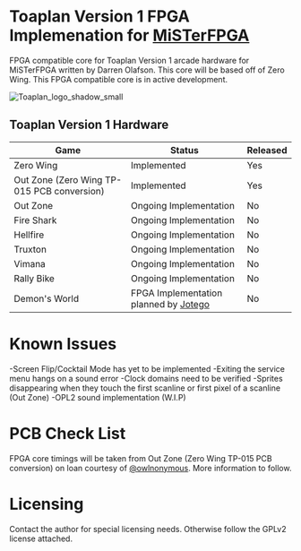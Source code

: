 
# Toaplan Version 1 FPGA Implemenation for [MiSTerFPGA](https://github.com/MiSTer-devel/Main_MiSTer/wiki)

FPGA compatible core for Toaplan Version 1 arcade hardware for MiSTerFPGA written by Darren Olafson. This core will be based off of Zero Wing. This FPGA compatible core is in active development.

![Toaplan_logo_shadow_small](https://user-images.githubusercontent.com/32810066/151543842-5f7380a4-9b29-472d-bc03-8cc04a579cf2.png)

## Toaplan Version 1 Hardware

Game                |  Status | Released
--------------------|---------|---------
Zero Wing | Implemented | Yes
Out Zone (Zero Wing TP-015 PCB conversion) | Implemented | Yes
Out Zone | Ongoing Implementation | No
Fire Shark | Ongoing Implementation | No
Hellfire | Ongoing Implementation | No
Truxton | Ongoing Implementation | No
Vimana | Ongoing Implementation | No
Rally Bike | Ongoing Implementation | No
Demon's World | FPGA Implementation planned by [Jotego](https://github.com/jotego) | No

# Known Issues

-Screen Flip/Cocktail Mode has yet to be implemented
-Exiting the service menu hangs on a sound error
-Clock domains need to be verified
-Sprites disappearing when they touch the first scanline or first pixel of a scanline (Out Zone)
-OPL2 sound implementation (W.I.P)

# PCB Check List

FPGA core timings will be taken from Out Zone (Zero Wing TP-015 PCB conversion) on loan courtesy of [@owlnonymous](https://twitter.com/owlnonymous). More information to follow.

# Licensing

Contact the author for special licensing needs. Otherwise follow the GPLv2 license attached.